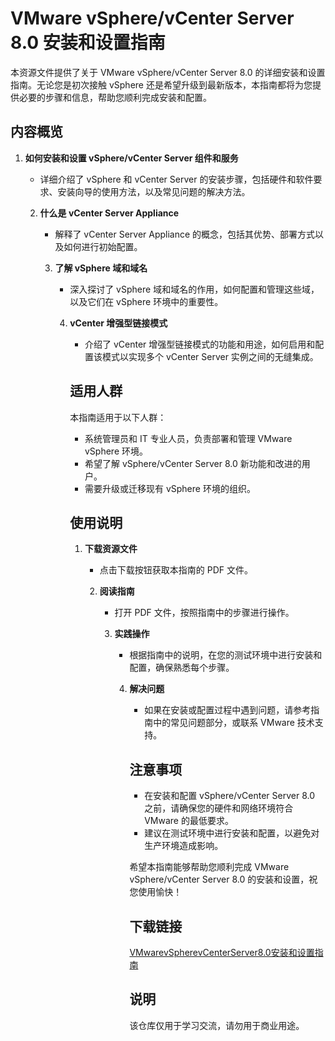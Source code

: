 # VMware vSphere/vCenter Server 8.0 安装和设置指南

本资源文件提供了关于 VMware vSphere/vCenter Server 8.0 的详细安装和设置指南。无论您是初次接触 vSphere 还是希望升级到最新版本，本指南都将为您提供必要的步骤和信息，帮助您顺利完成安装和配置。

## 内容概览

1. **如何安装和设置 vSphere/vCenter Server 组件和服务**
   - 详细介绍了 vSphere 和 vCenter Server 的安装步骤，包括硬件和软件要求、安装向导的使用方法，以及常见问题的解决方法。

   2. **什么是 vCenter Server Appliance**
      - 解释了 vCenter Server Appliance 的概念，包括其优势、部署方式以及如何进行初始配置。

      3. **了解 vSphere 域和域名**
         - 深入探讨了 vSphere 域和域名的作用，如何配置和管理这些域，以及它们在 vSphere 环境中的重要性。

         4. **vCenter 增强型链接模式**
            - 介绍了 vCenter 增强型链接模式的功能和用途，如何启用和配置该模式以实现多个 vCenter Server 实例之间的无缝集成。

            ## 适用人群

            本指南适用于以下人群：

            - 系统管理员和 IT 专业人员，负责部署和管理 VMware vSphere 环境。
            - 希望了解 vSphere/vCenter Server 8.0 新功能和改进的用户。
            - 需要升级或迁移现有 vSphere 环境的组织。

            ## 使用说明

            1. **下载资源文件**
               - 点击下载按钮获取本指南的 PDF 文件。

               2. **阅读指南**
                  - 打开 PDF 文件，按照指南中的步骤进行操作。

                  3. **实践操作**
                     - 根据指南中的说明，在您的测试环境中进行安装和配置，确保熟悉每个步骤。

                     4. **解决问题**
                        - 如果在安装或配置过程中遇到问题，请参考指南中的常见问题部分，或联系 VMware 技术支持。

                        ## 注意事项

                        - 在安装和配置 vSphere/vCenter Server 8.0 之前，请确保您的硬件和网络环境符合 VMware 的最低要求。
                        - 建议在测试环境中进行安装和配置，以避免对生产环境造成影响。

                        希望本指南能够帮助您顺利完成 VMware vSphere/vCenter Server 8.0 的安装和设置，祝您使用愉快！

                        ## 下载链接
                        [VMwarevSpherevCenterServer8.0安装和设置指南](https://pan.quark.cn/s/e784ec16eef1)

                        ## 说明

                        该仓库仅用于学习交流，请勿用于商业用途。
